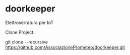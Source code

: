# doorkeeper
Elettroserratura per IoT

Clone Project:

git clone --recursive https://github.com/AssociazionePrometeo/doorkeeper.git
